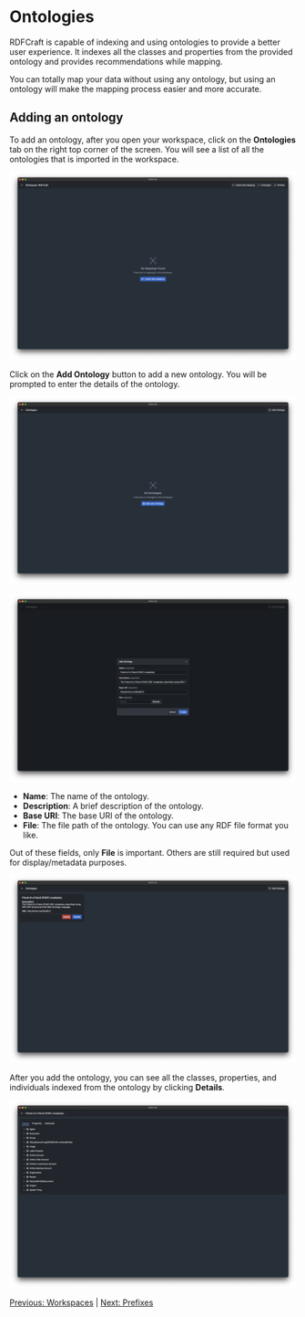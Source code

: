 # Ontologies

RDFCraft is capable of indexing and using ontologies to provide a better user
experience. It indexes all the classes and properties from the provided ontology
and provides recommendations while mapping.

You can totally map your data without using any ontology, but using an ontology
will make the mapping process easier and more accurate.

## Adding an ontology

To add an ontology, after you open your workspace, click on the **Ontologies**
tab on the right top corner of the screen. You will see a list of all the
ontologies that is imported in the workspace.

![Empty Workspace](imgs/empty-workspace.png)

Click on the **Add Ontology** button to add a new ontology. You will be prompted
to enter the details of the ontology.

![Empty Ontologies](imgs/empty-ontology.png)

![Add Ontology](imgs/create-ontology.png)

- **Name**: The name of the ontology.
- **Description**: A brief description of the ontology.
- **Base URI**: The base URI of the ontology.
- **File**: The file path of the ontology. You can use any RDF file format you
  like.

Out of these fields, only **File** is important. Others are still required but
used for display/metadata purposes.

![Ontology Added](imgs/added-ontology.png)

After you add the ontology, you can see all the classes, properties, and
individuals indexed from the ontology by clicking **Details**.

![FOAF Details](imgs/foaf-detail.png)

[Previous: Workspaces](/guide/workspaces.md) |
[Next: Prefixes](/guide/prefixes.md)
